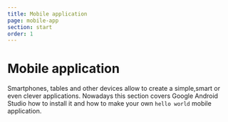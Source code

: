 ```yaml
---
title: Mobile application
page: mobile-app
section: start
order: 1
---
```


# Mobile application

Smartphones, tables and other devices allow to create a simple,smart or even clever applications.
Nowadays this section covers Google Android Studio how to install it and how to make your own
```hello world``` mobile application.
